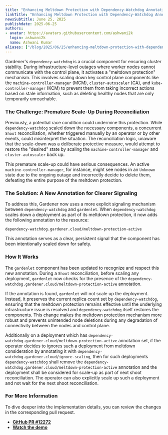 ```yaml
---
title: "Enhancing Meltdown Protection with Dependency-Watchdog Annotations"
linkTitle: "Enhancing Meltdown Protection with Dependency-Watchdog Annotations"
newsSubtitle: June 25, 2025
publishdate: 2025-06-25
authors:
- avatar: https://avatars.githubusercontent.com/ashwani2k
  login: ashwani2k
  name: Ashwani Kumar
aliases: ["/blog/2025/06/25/enhancing-meltdown-protection-with-dependency-watchdog-annotations"]
---
```


Gardener's `dependency-watchdog` is a crucial component for ensuring cluster stability. During infrastructure-level outages where worker nodes cannot communicate with the control plane, it activates a "meltdown protection" mechanism. This involves scaling down key control plane components like the `machine-controller-manager` (MCM), `cluster-autoscaler` (CA), and `kube-controller-manager` (KCM) to prevent them from taking incorrect actions based on stale information, such as deleting healthy nodes that are only temporarily unreachable.

### The Challenge: Premature Scale-Up During Reconciliation

Previously, a potential race condition could undermine this protection. While `dependency-watchdog` scaled down the necessary components, a concurrent `Shoot` reconciliation, whether triggered manually by an operator or by other events, could misinterpret the situation. The reconciliation logic, unaware that the scale-down was a deliberate protective measure, would attempt to restore the "desired" state by scaling the `machine-controller-manager` and `cluster-autoscaler` back up.

This premature scale-up could have serious consequences. An active `machine-controller-manager`, for instance, might see nodes in an `Unknown` state due to the ongoing outage and incorrectly decide to delete them, defeating the entire purpose of the meltdown protection.

### The Solution: A New Annotation for Clearer Signaling

To address this, Gardener now uses a more explicit signaling mechanism between `dependency-watchdog` and `gardenlet`. When `dependency-watchdog` scales down a deployment as part of its meltdown protection, it now adds the following annotation to the resource:

`dependency-watchdog.gardener.cloud/meltdown-protection-active`

This annotation serves as a clear, persistent signal that the component has been intentionally scaled down for safety.

### How It Works

The `gardenlet` component has been updated to recognize and respect this new annotation. During a `Shoot` reconciliation, before scaling any deployment, `gardenlet` now checks for the presence of the `dependency-watchdog.gardener.cloud/meltdown-protection-active` annotation.

If the annotation is found, `gardenlet` will not scale up the deployment. Instead, it preserves the current replica count set by `dependency-watchdog`, ensuring that the meltdown protection remains effective until the underlying infrastructure issue is resolved and `dependency-watchdog` itself restores the components. This change makes the meltdown protection mechanism more robust and prevents unintended node deletions during any degradation of connectivity between the nodes and control plane.

Additionally on a deployment which has `dependency-watchdog.gardener.cloud/meltdown-protection-active` annotation set, if the operator decides to ignores such a deployment from meltdown consideration by annotating it with `dependency-watchdog.gardener.cloud/ignore-scaling`, then for such deployments `dependency-watchdog` shall remove the `dependency-watchdog.gardener.cloud/meltdown-protection-active` annotation and the deployment shall be considered for scale-up as part of next shoot reconciliation. The operator can also explicitly scale up such a deployment and not wait for the next shoot reconciliation.

### For More Information

To dive deeper into the implementation details, you can review the changes in the corresponding pull request.

*   **[GitHub PR #12272](https://github.com/gardener/gardener/pull/12272)**
*   **[Watch the demo](https://youtu.be/kcXSyloteSs?t=501)**